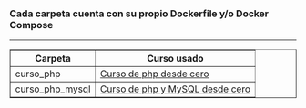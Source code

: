 <h3>Cada carpeta cuenta con su propio Dockerfile y/o Docker Compose</h3>

<hr/>

<table border="1" align="center">
  <tr>
    <th>Carpeta</th>
    <th>Curso usado</th>
  </tr>
  <tr>
    <td>curso_php</td>
    <td><a href="https://www.youtube.com/watch?v=lLsyzBggW_o&list=PLH_tVOsiVGzmnl7ImSmhIw5qb9Sy5KJRE&index=1">Curso de php desde cero</a></td>
  </tr>
  <tr>
    <td>curso_php_mysql</td>
    <td><a href="https://www.youtube.com/watch?v=iOVXAbI73WM&list=PLH_tVOsiVGzmnl7ImSmhIw5qb9Sy5KJRE&index=53">Curso de php y MySQL desde cero</a></td>
  </tr>
</table>
